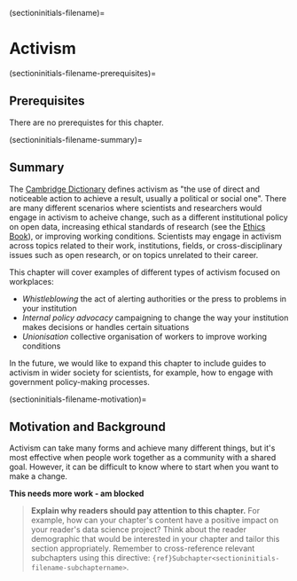 (sectioninitials-filename)=
# Activism

(sectioninitials-filename-prerequisites)=
## Prerequisites

There are no prerequistes for this chapter. 

(sectioninitials-filename-summary)=
## Summary

The [Cambridge Dictionary](https://dictionary.cambridge.org/dictionary/english/activism) defines activism as "the use of direct and noticeable action to achieve a result, usually a political or social one". 
There are many different scenarios where scientists and researchers would engage in activism to acheive change, such as a different institutional policy on open data, increasing ethical standards of research (see the [Ethics Book](https://the-turing-way.netlify.app/ethical-research/ethical-research.html)), or improving working conditions. 
Scientists may engage in activism across topics related to their work, institutions, fields, or cross-disciplinary issues such as open research, or on topics unrelated to their career. 

This chapter will cover examples of different types of activism focused on workplaces:

* *Whistleblowing* the act of alerting authorities or the press to problems in your institution  
* *Internal policy advocacy* campaigning to change the way your institution makes decisions or handles certain situations   
* *Unionisation* collective organisation of workers to improve working conditions 
 
In the future, we would like to expand this chapter to include guides to activism in wider society for scientists, for example, how to engage with government policy-making processes. 

(sectioninitials-filename-motivation)=
## Motivation and Background

Activism can take many forms and achieve many different things, but it's most effective when people work together as a community with a shared goal. 
However, it can be difficult to know where to start when you want to make a change. 

**This needs more work - am blocked**

> **Explain why readers should pay attention to this chapter.**
> For example, how can your chapter's content have a positive impact on your reader's data science project?
> Think about the reader demographic that would be interested in your chapter and tailor this section appropriately.
> Remember to cross-reference relevant subchapters using this directive: `{ref}Subchapter<sectioninitials-filename-subchaptername>`.

